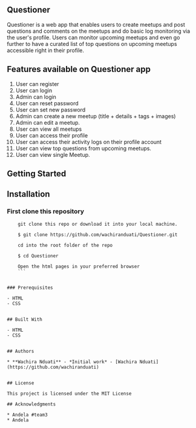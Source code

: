 ## Questioner

Questioner is a web app that enables users to create meetups and post questions and comments on the meetups and do basic log monitoring via the user's profile. Users can monitor upcoming meetups and even go further to have a curated list of top questions on upcoming meetups accessible right in their profile.
## Features available on Questioner app
 1. User can register
 2. User can login
 3. Admin can login
 4. User can reset password
 5. User can set new password
 6. Admin can create a new meetup (title + details + tags + images)
 7. Admin can edit a meetup.
 8. User can view all meetups
 9. User can access their profile
 10. User can access their activity logs on their profile account
 11. User can view top questions from upcoming meetups.
 12. User can view single Meetup.


## Getting Started

## Installation
### First clone this repository
```
    git clone this repo or download it into your local machine.

    $ git clone https://github.com/wachiranduati/Questioner.git

    cd into the root folder of the repo

    $ cd Questioner

    Open the html pages in your preferred browser
    ```


### Prerequisites

- HTML
- CSS


## Built With

- HTML
- CSS


## Authors

* **Wachira Nduati** - *Initial work* - [Wachira Nduati](https://github.com/wachiranduati)


## License

This project is licensed under the MIT License

## Acknowledgments

* Andela #team3
* Andela
